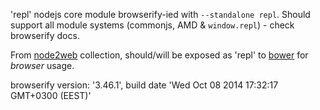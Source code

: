 'repl' nodejs core module browserify-ied with `--standalone repl`. Should support all module systems (commonjs, AMD & `window.repl`) - check browserify docs.

From [node2web](http://github.com/anodynos/node2web) collection,
should/will be exposed as 'repl' to [bower](http://bower.io) for *browser* usage.

browserify version: '3.46.1', build date 'Wed Oct 08 2014 17:32:17 GMT+0300 (EEST)'